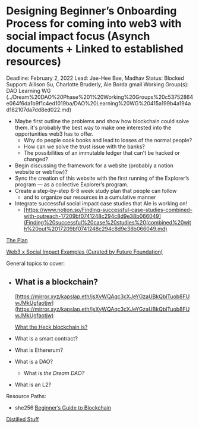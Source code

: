# Designing Beginner’s Onboarding Process for coming into web3 with social impact focus (Asynch documents + Linked to established resources)

Deadline: February 2, 2022
Lead: Jae-Hee Bae, Madhav
Status: Blocked
Support: Allison Su, Charlotte Bruderly, Ale Borda gmail
Working Group(s): DAO Learning WG (../Dream%20DAO%20Phase%201%20Working%20Groups%20c53752864e064f6da1b9f1c4ed1019ba/DAO%20Learning%20WG%20415a199b4a194ad182107da7dd8ed022.md)

- Maybe first outline the problems and show how blockchain could solve them. it's probably the best way to make one interested into the opportunities web3 has to offer.
    - Why do people cook books and lead to losses of the normal people?
    - How can we solve the trust issue with the banks?
    - The possibilities of an immutable ledger that can't be hacked or changed?
- Begin discussing the framework for a website (probably a notion website or webflow)?
- Sync the creation of this website with the first running of the Explorer’s program — as a collective Explorer’s program.
- Create a step-by-step 6-8 week study plan that people can follow
    - and to organize our resources in a cumulative manner
- Integrate successful social impact case studies that Ale is working on!
    - [https://www.notion.so/Finding-successful-case-studies-combined-with-outreach-17209bf0741248c294c8d9e38b066049](Finding%20successful%20case%20studies%20(combined%20with%20out%2017209bf0741248c294c8d9e38b066049.md)

[The Plan](https://www.notion.so/The-Plan-622f772491df49ea9c3874c4ff1a2e64?pvs=21)

[Web3 x Social Impact Examples (Curated by Future Foundation)](https://www.notion.so/Web3-x-Social-Impact-Examples-Curated-by-Future-Foundation-c47723dc60664d11b02e2cc69c91446e?pvs=21)

General topics to cover:

- What is a blockchain?
    - 
    
    [https://mirror.xyz/kapslap.eth/jsXyWQAqc3cXJeYGzaUBkQblTuob8FUwJMkUgfaotjw](https://mirror.xyz/kapslap.eth/jsXyWQAqc3cXJeYGzaUBkQblTuob8FUwJMkUgfaotjw)
    
    [What the Heck blockchain is?](https://madhavgoyal.substack.com/p/what-the-heck-blockchain-is?utm_campaign=post&utm_medium=web)
    
- What is a smart contract?
- What is Ethererum?
- What is a DAO?
    - What is *the Dream DAO?*
- What is an L2?

Resource Paths:

- she256 [Beginner’s Guide to Blockchain](https://she256.org/uploads/beginnersGuide.pdf)

[Distilled Stuff](Designing%20Beginner%E2%80%99s%20Onboarding%20Process%20for%20coming%204409bba83ac74d0bac0a269bd279a597/Distilled%20Stuff%20f01020f9b1bc4f7baadc607c8721ab45.md)